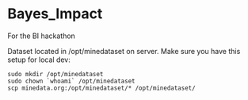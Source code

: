 Bayes_Impact
============

For the BI hackathon

Dataset located in /opt/minedataset on server. Make sure you have this setup for local dev:
```
sudo mkdir /opt/minedataset
sudo chown `whoami` /opt/minedataset
scp minedata.org:/opt/minedataset/* /opt/minedataset/
```
